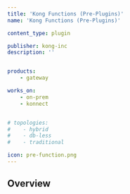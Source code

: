 ```yaml
---
title: 'Kong Functions (Pre-Plugins)'
name: 'Kong Functions (Pre-Plugins)'

content_type: plugin

publisher: kong-inc
description: ''


products:
    - gateway

works_on:
    - on-prem
    - konnect


# topologies:
#    - hybrid
#    - db-less
#    - traditional

icon: pre-function.png
---
```


## Overview
